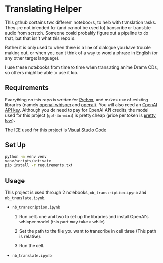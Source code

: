 # Translating Helper

This github contains two different notebooks, to help with translation tasks. They are not intended for (and cannot be used to) transcribe or translate audio from scratch. Someone could probably figure out a pipeline to do that, but that isn't what this repo is.

Rather it is only used to when there is a line of dialogue you have trouble making out, or when you can't think of a way to word a phrase in English (or any other target language).

I use these notebooks from time to time when translating anime Drama CDs, so others might be able to use it too.

## Requirements

Everything on this repo is written for [Python](https://www.python.org/downloads/), and makes use of existing libraries (namely [openai-whisper](https://github.com/openai/whisper) and [openai](https://github.com/openai/openai-python)). You will also need an [OpenAI API key](https://platform.openai.com/docs/quickstart). Although you do need to pay for OpenAI API credits, the model used for this project (`gpt-4o-mini`) is pretty cheap (price per token is [pretty low](https://openai.com/api/pricing/)).

The IDE used for this project is [Visual Studio Code](https://code.visualstudio.com/)

## Set Up

```bash
python -m venv venv
venv/scripts/activate
pip install -r requirements.txt
```

## Usage

This project is used through 2 notebooks, `nb_transcription.ipynb` and `nb_translate.ipynb`.

- `nb_transcription.ipynb` 

    1. Run cells one and two to set up the libraries and install OpenAI's whisper model (this part may take a while).

    2. Set the path to the file you want to transcribe in cell three (This path is relative).

    3. Run the cell.

- `nb_translate.ipynb`

